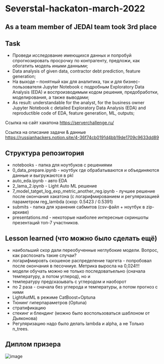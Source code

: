 # Severstal-hackaton-march-2022
## As a team member of JEDAI team took 3rd place


## **Task**

- Проведи исследование имеющихся данных и попробуй спрогнозировать просрочку по контрагенту, предложи, как обогатить модель иными данными;  
- Data analysis of given data, contractor debt prediction, feature generation;
- На выходе – понятный как для аналитика, так и для бизнес-пользователя Jupyter Notebook с подробным Exploratory Data Analysis (EDA) и воспроизводимым кодом решения, предобработки, моделирования, а также выводами;
- As result: understandable for the analyst, for the business owner Jupyter Notebook c detailed Exploratory Data Analysis (EDA) and reproductible code of EDA, feature generation, ML, outputs;  


Ссылка на сайт хакатона
https://serverchallenge.ru/ 

Ссылка на описание задачи & данные
https://russianhackers.notion.site/4-36f74cb0191d4bb19de1709c9633dd89


## **Структура репозитория**
- notebooks - папка для ноутбуков с решениями  
- 0_data_prepare.ipynb - ноутбук где обрабатываются и объединяются данные и выгружаются в pkl  
- auto_eda.ipynb - авто EDA  
- 2_lama_2.ipynb - Light Auto ML решение  
- 7_model_tatget_log_exp_metric_another_reg.ipynb - лучшее решение после окончания хакатона (с логарифмированием и регуляризацией параметром reg_lambda (скор: 0.5423 / 0.5391)  
- submits - папка для хранения сабмитов (csv-файл + ноутбук в zip-архиве)  
- presentations.md - некоторые наиболее интересные скриншоты презентаций топ-7 участников.  



## **Lesson learned (что можно было сделать ещё)**
- наибольший скор дали переобученные неглубокие модели. Вопрос, как распознать такие случаи?  
- логарифмировть скошеное распределение таргета - попробовал после окончания в песочниуе. Метрика выросла на 0,024!!!  
- модели обучать можно не только последоватьельно (сначала температуру, а потом углерод), но и  
- температуру предсказывать с углеродом и наоборот  
- по 2 раза - сначала без углерода и температуры, а потом прогноз с ними  
- LightAutML в режиме CatBoost+Optuna  
- Тюнинг гиперпараметров (Optuna)  
- стратификацию  
- стекинг и блендинг (можно было воспользоваться шаблоном от Дьяконова)  
- Регуляризацию надо было делать lambda и alpha, а не Только n_trees.  

## **Диплом призера**

![image](https://user-images.githubusercontent.com/81492683/180475697-bcbcdd44-fe27-4b5e-8427-062c930dfe2a.png)



